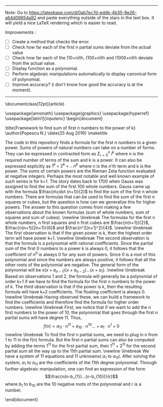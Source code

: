 *******************************************************************************************************************************************
Note:
Go to https://latexbase.com/d/0ab7ec7d-eddb-4b35-8e26-a64d09654a92 and paste everything outside of the stars in the text box. It will yield a nice LaTeX rendering which is easier to read.

Improvements :
- [ ] Create a method that checks the error.
- [ ] Check how far each of the first n partial sums deviate from the actual value
- [ ] Check how far each of the (10+n)th, (100+n)th and (1000+n)th deviate from the actual value.
- [ ] Display function as a polynomial.
- [ ] Perform algebraic manipulations automatically to display canonical form of polynomial.
- [ ] Improve accuracy? (i don't know how good the accuracy is at the moment).

*******************************************************************************************************************************************
\documentclass[12pt]{article}

\usepackage{amsmath}
\usepackage{graphicx}
\usepackage{hyperref}
\usepackage[latin1]{inputenc}
\begin{document}

\title{Framework to find sum of first n numbers to the power of k}
\author{Popescu N.}
\date{25 Aug 2019}
\maketitle

The code in this repository finds a formula for the first n numbers to a given power. Sums of powers of natural numbers can take on a number of forms. They can be expressed in contracted form as $\Sigma_{i=0}^n\ i^k$ where n is the required number of terms of the sum and k is a power. It can also be expressed explicitly as $1^k + 2^k +... n^k$ where n is the n'th term and k is the power. The sums of certain powers are the Rieman Zeta function evaluated at negative integers. Perhaps the most notable and well known example of such series is for k=1. The story dates back to 1700 when Gauss was assigned to find the sum of the first 100 whole numbers. Gauss came up with the formula $\frac{n\cdot (n+1)}{2}$ to find the sum of the first n whole numbers. There are formulas that can be used to find the sum of the first n squares or cubes, but the question is how can we generalize this for higher powers. The answer to this question comes from making a few observations about the known formulas (sum of whole numbers, sum of squares and sum of cubes).
\newline
\linebreak
The formulas for the first n whole numbers, n first squares and n first cubes are $\frac{n(n+1)}{2}$, $\frac{n(n+1)(2n+1)}{6}$ and $\frac{n^2(n+1)^2}{4}$.
\newline
\linebreak
The first observation is that if the given power is k, then the highest order term will have power k+1.
\newline
\linebreak
The second observation is that the formula is a polynomial with rational coefficients. Since the partial sum of the first 0 numbers to a power k is always 0, it follows that the coefficient of $n^0$ is always 0 for any sum of powers. Since 0 is a root of this polynomial and since the numbers are always positive, it follows that all the other roots of the polynomial are negative. The general form of the polynomial will be $x(x + a_{n-1})(x + a_{n-2})...(x + a_{1})$.
\newline
\linebreak
Based on observations 1 and 2, the formula will generally be a polynomial of order k+1 if we have to find the formula for the first n numbers to the power of k.
The third observation is that if the power is k, then the resulting formula will have k+2 coefficients. The floating coefficient is always 0.
\newline
\linebreak
Having observed these, we can build a framework to find the coefficients and therefore find the formula for higher order numbers.
\newline
\linebreak
First, we notice that if we want to add the n first numbers to the power of 10, the polynomial that goes through the first n partial sums will have degree 11. Thus, $$f(n) = a_{11}\cdot n^{11} + a_{10}\cdot n^{10}... + a_1\cdot n^1 + 0$$
\newline
\linebreak
To find the first n partial sums, we need to plug in n from 1 to 11 in the f(n) formula. But the first n partial sums can also be computed by adding the terms $1^{11}$ for the first partial sum, then $1^{11} + 2^{11}$ for the second partial sum all the way up to the 11th partial sum.
\newline
\linebreak
We have a system of 11 equations and 11 unknowns( $a_{1}$ to $a_{11}$). After solving the system, $a_{1}$ to $a_{11}$ are the coefficients of the 11th degree polynomial. Through further algebraic manipulation, one can find an expression of the form $$\frac{n(n-b_{1})...(n-b_{10})}{r}$$ where $b_1$ to $b_{10}$ are the 10 negative roots of the polynomial and r is a number.

\end{document}
